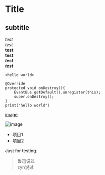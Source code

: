 # Title

## subtitle

*test*  
_test_  
**test**  
__test__  
***test***  
___test___

`<hello world>`

```
@Override
protected void onDestroy(){
    EventBus.getDefault().unregister(this);
    super.onDestroy();
}
print("hello world")
```
[image](https://github.com/shiep18/EIS2020/blob/master/markdowncheatsheet.JPG?raw=true)

![image](https://github.com/shiep18/EIS2020/blob/master/markdowncheatsheet.JPG?raw=true)

* 项目1
* 项目2

~~Just for testing.~~

> 鲁迅说过  
> zyh说过
